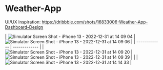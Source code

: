 # Weather-App

UI/UX Inspiration: https://dribbble.com/shots/16833006-Weather-App-Dashboard-Design

|  ![Simulator Screen Shot - iPhone 13 - 2022-12-31 at 14 09 04](https://user-images.githubusercontent.com/56762634/210137967-2c88ef04-aa0b-4e44-9333-49f8606cbb71.png)
 |![Simulator Screen Shot - iPhone 13 - 2022-12-31 at 14 09 06](https://user-images.githubusercontent.com/56762634/210137973-9d76c0e9-90d1-4c41-8c77-e53b3b0b12ae.png)
  |
| ------------- | ------------- |
|  ![Simulator Screen Shot - iPhone 13 - 2022-12-31 at 14 09 20](https://user-images.githubusercontent.com/56762634/210137979-ddfc6523-f8ed-440c-b975-a656733996b5.png)
 |![Simulator Screen Shot - iPhone 13 - 2022-12-31 at 14 09 39](https://user-images.githubusercontent.com/56762634/210137990-e1d41433-8cf7-4de8-928f-2b188c6acc10.png)
   |
   |   | ![Simulator Screen Shot - iPhone 13 - 2022-12-31 at 14 14 33](https://user-images.githubusercontent.com/56762634/210138032-4d477b6b-8dac-4cab-ba9b-949011b71f18.png)
 |
